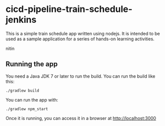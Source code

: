 # cicd-pipeline-train-schedule-jenkins

This is a simple train schedule app written using nodejs. It is intended to be used as a sample application for a series of hands-on learning activities.

nitin

## Running the app

You need a Java JDK 7 or later to run the build. You can run the build like this:

    ./gradlew build

You can run the app with:

    ./gradlew npm_start

Once it is running, you can access it in a browser at [http://localhost:3000](http://localhost:3000)
